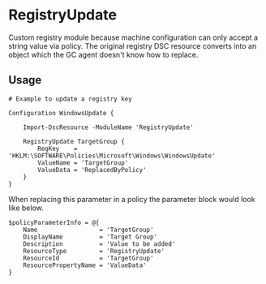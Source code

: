 # RegistryUpdate

Custom registry module because machine configuration can only accept a string value via policy. The original registry DSC resource converts into an object which the GC agent doesn't know how to replace.

## Usage

```
# Example to update a registry key

Configuration WindowsUpdate {

    Import-DscResource -ModuleName 'RegistryUpdate'

    RegistryUpdate TargetGroup {
        RegKey    = 'HKLM:\SOFTWARE\Policies\Microsoft\Windows\WindowsUpdate'
        ValueName = 'TargetGroup'
        ValueData = 'ReplacedByPolicy'
    }
}
```

When replacing this parameter in a policy the parameter block would look like below.

```
$policyParameterInfo = @{
    Name                 = 'TargetGroup'
    DisplayName          = 'Target Group'
    Description          = 'Value to be added'
    ResourceType         = 'RegistryUpdate'
    ResourceId           = 'TargetGroup'
    ResourcePropertyName = 'ValueData'
}
```
